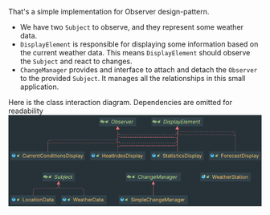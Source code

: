 That's a simple implementation for Observer design-pattern.

- We have two `Subject` to observe, and they represent some weather data.
- `DisplayElement` is responsible for displaying some information based on 
the current weather data. This means `DisplayElement` should observe the `Subject`
and react to changes.
- `ChangeManager` provides and interface to attach and detach the `Observer` to the
provided `Subject`. It manages all the relationships in this small application.

Here is the class interaction diagram. Dependencies are omitted for readability<br/>
![img.png](img.png)